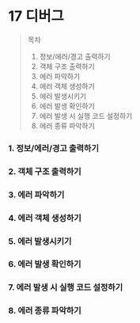 # 17 디버그

> 목차
>
> 1. 정보/에러/경고 출력하기
> 2. 객체 구조 출력하기
> 3. 에러 파악하기
> 4. 에러 객체 생성하기
> 5. 에러 발생시키기
> 6. 에러 발생 확인하기
> 7. 에러 발생 시 실행 코드 설정하기
> 8. 에러 종류 파악하기

### 1. 정보/에러/경고 출력하기

### 2. 객체 구조 출력하기

### 3. 에러 파악하기

### 4. 에러 객체 생성하기

### 5. 에러 발생시키기

### 6. 에러 발생 확인하기

### 7. 에러 발생 시 실행 코드 설정하기

### 8. 에러 종류 파악하기
